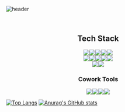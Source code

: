 ![header](https://capsule-render.vercel.app/api?type=slice&color=auto&height=200&section=header&text=Minsik%20Kim&fontSize=90&animation=fadeIn&fontAlign=70)

<br>

<div align=center><h2>  Tech Stack  </h2></div>
<div align=center> 
<img src="https://img.shields.io/badge/HTML-E34F26?style=flat-square&logo=HTML5&logoColor=white"/><img src="https://img.shields.io/badge/CSS3-1572B6?style=flat-square&logo=CSS3&logoColor=white"/><img src="https://img.shields.io/badge/JavaScript-F7DF1E?style=flat-square&logo=JavaScript&logoColor=white"/><img src="https://img.shields.io/badge/Java-3766AB?style=flat-square&logo=Java&logoColor=white"/><img src="https://img.shields.io/badge/Spring-6DB33F?style=flat-square&logo=Spring&logoColor=white"/><br><img src="https://img.shields.io/badge/MySQL-4479A1?style=flat-square&logo=MySQL&logoColor=white"/><img src="https://img.shields.io/badge/SpringBoot-6DB33F?style=flat-square&logo=SpringBoot&logoColor=white"/><img src="https://img.shields.io/badge/JQuery-0769AD?style=flat-square&logo=JQuery&logoColor=white"/><img src="https://img.shields.io/badge/EclipseIDE-2C2255?style=flat-square&logo=EclipseIDE&logoColor=white"/><img src="https://img.shields.io/badge/Visual Studio Code-007ACC?style=flat-square&logo=Visual Studio Code&logoColor=white"/><br><img src="https://img.shields.io/badge/Git-F05032?style=flat-square&logo=Git&logoColor=white"/><img src="https://img.shields.io/badge/Markdown-000000?style=flat-square&logo=Markdown&logoColor=white"/><div align=center><h3>  Cowork Tools  </h3></div><img src="https://img.shields.io/badge/Github-181717?style=flat-square&logo=Github&logoColor=white"/><img src="https://img.shields.io/badge/Padlet-B778FF?style=flat-square&logo=Padlet&logoColor=white"/><img src="https://img.shields.io/badge/ERDCloud-4285F4?style=flat-square&logo=GoogleCloud&logoColor=white"/><img src="https://img.shields.io/badge/Notion-000000?style=flat-square&logo=Notion&logoColor=white"/></div>

[![Top Langs](https://github-readme-stats.vercel.app/api/top-langs/?username=minsiks&show_icons=true&theme=radical)](https://github.com/miniks/github-readme-transparent) [![Anurag's GitHub stats](https://github-readme-stats.vercel.app/api?username=minsiks&show_icons=true&theme=radical)](https://github.com/minsiks/github-readme-transparent)

